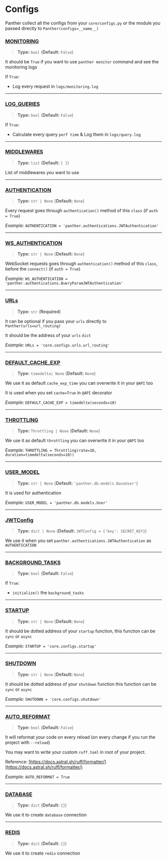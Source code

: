 # Configs

Panther collect all the configs from your `core/configs.py` or the module you passed directly to `Panther(configs=__name__)`


### [MONITORING](https://pantherpy.github.io/monitoring)
> <b>Type:</b> `bool` (<b>Default:</b> `False`)
 
It should be `True` if you want to use `panther monitor` command
and see the monitoring logs

If `True`:

- Log every request in `logs/monitoring.log`

---
### [LOG_QUERIES](https://pantherpy.github.io/log_queries)
> <b>Type:</b> `bool` (<b>Default:</b> `False`)

If `True`:

- Calculate every query `perf time` & Log them in `logs/query.log`

---
### [MIDDLEWARES](https://pantherpy.github.io/middlewares)
> <b>Type:</b> `list` (<b>Default:</b> `[ ]`)

List of middlewares you want to use

---
### [AUTHENTICATION](https://pantherpy.github.io/authentications)
> <b>Type:</b> `str | None` (<b>Default:</b> `None`)

Every request goes through `authentication()` method of this `class` (if `auth = True`)

_Example:_ `AUTHENTICATION = 'panther.authentications.JWTAuthentication'`

---
### [WS_AUTHENTICATION](https://pantherpy.github.io/authentications)
> <b>Type:</b> `str | None` (<b>Default:</b> `None`)

WebSocket requests goes through `authentication()` method of this `class`, before the `connect()` (if `auth = True`)

_Example:_ `WS_AUTHENTICATION = 'panther.authentications.QueryParamJWTAuthentication'`

---
### [URLs](https://pantherpy.github.io/urls)
> <b>Type:</b> `str` (<b>Required</b>)

It can be optional if you pass your `urls` directly to `Panther(urls=url_routing)`

It should be the address of your `urls` `dict`

_Example:_ `URLs = 'core.configs.urls.url_routing'`

---
### [DEFAULT_CACHE_EXP](https://pantherpy.github.io/caching)
> <b>Type:</b> `timedelta| None` (<b>Default:</b> `None`)

We use it as default `cache_exp_time` you can overwrite it in your `@API` too

It is used when you set `cache=True` in `@API` decorator

_Example:_ `DEFAULT_CACHE_EXP = timedelta(seconds=10)`

---
### [THROTTLING](https://pantherpy.github.io/throttling)
> <b>Type:</b> `Throttling | None` (<b>Default:</b> `None`)

We use it as default `throttling` you can overwrite it in your `@API` too

_Example:_ `THROTTLING = Throttling(rate=10, duration=timedelta(seconds=10))`

---
### [USER_MODEL](https://pantherpy.github.io/user_model)
> <b>Type:</b> `str | None` (<b>Default:</b> `'panther.db.models.BaseUser'`)

It is used for authentication

_Example:_ `USER_MODEL = 'panther.db.models.User'`

---
### [JWTConfig](https://pantherpy.github.io/jwt)
> <b>Type:</b> `dict | None` (<b>Default:</b> `JWTConfig = {'key': SECRET_KEY}`)

We use it when you set `panther.authentications.JWTAuthentication` as `AUTHENTICATION`

---
### [BACKGROUND_TASKS](https://pantherpy.github.io/background_tasks/)
> <b>Type:</b> `bool` (<b>Default:</b> `False`)

If `True`:

- `initialize()` the `background_tasks`

---
### [STARTUP](https://pantherpy.github.io/startup)
> <b>Type:</b> `str | None` (<b>Default:</b> `None`)

It should be dotted address of your `startup` function,
this function can be `sync` or `async`

_Example:_ `STARTUP = 'core.configs.startup'`

---
### [SHUTDOWN](https://pantherpy.github.io/shutdown)
> <b>Type:</b> `str | None` (<b>Default:</b> `None`)

It should be dotted address of your `shutdown` function
this function can be `sync` or `async`

_Example:_ `SHUTDOWN = 'core.configs.shutdown'`

---
### [AUTO_REFORMAT](https://pantherpy.github.io/auto_reformat)
> <b>Type:</b> `bool` (<b>Default:</b> `False`)

It will reformat your code on every reload (on every change if you run the project with `--reload`) 

You may want to write your custom `ruff.toml` in root of your project.

Reference: [https://docs.astral.sh/ruff/formatter/](https://docs.astral.sh/ruff/formatter/)

_Example:_ `AUTO_REFORMAT = True`

---
### [DATABASE](https://pantherpy.github.io/database)
> <b>Type:</b> `dict` (<b>Default:</b> `{}`)

We use it to create `database` connection

---
### [REDIS](https://pantherpy.github.io/redis)
> <b>Type:</b> `dict` (<b>Default:</b> `{}`)

We use it to create `redis` connection
